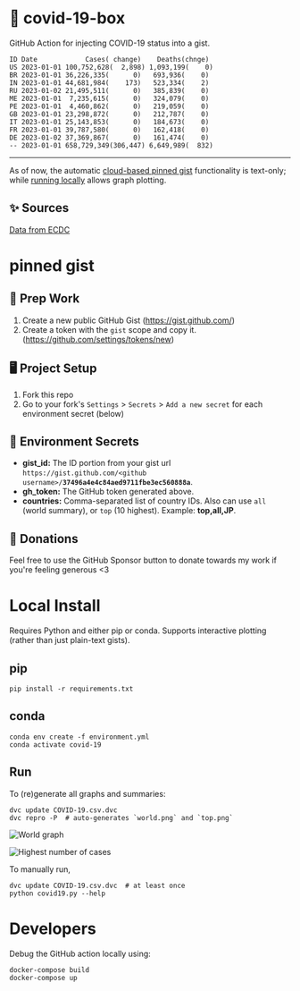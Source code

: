 # 🏥 covid-19-box

GitHub Action for injecting COVID-19 status into a gist.

```
ID Date            Cases( change)    Deaths(chnge)
US 2023-01-01 100,752,628(  2,898) 1,093,199(    0)
BR 2023-01-01 36,226,335(      0)   693,936(    0)
IN 2023-01-01 44,681,984(    173)   523,334(    2)
RU 2023-01-02 21,495,511(      0)   385,839(    0)
ME 2023-01-01  7,235,615(      0)   324,079(    0)
PE 2023-01-01  4,460,862(      0)   219,059(    0)
GB 2023-01-01 23,298,872(      0)   212,787(    0)
IT 2023-01-01 25,143,853(      0)   184,673(    0)
FR 2023-01-01 39,787,580(      0)   162,418(    0)
DE 2023-01-02 37,369,867(      0)   161,474(    0)
-- 2023-01-01 658,729,349(306,447) 6,649,989(  832)
```

---

As of now, the automatic [cloud-based pinned gist](#pinned-gist) functionality is text-only;
while [running locally](#local-install) allows graph plotting.

## ✨ Sources

[Data from ECDC](https://www.ecdc.europa.eu/en/publications-data/download-todays-data-geographic-distribution-covid-19-cases-worldwide)

# pinned gist

## 🎒 Prep Work
1. Create a new public GitHub Gist (https://gist.github.com/)
1. Create a token with the `gist` scope and copy it. (https://github.com/settings/tokens/new)

## 🖥 Project Setup
1. Fork this repo
1. Go to your fork's `Settings` > `Secrets` > `Add a new secret` for each environment secret (below)

## 🤫 Environment Secrets
- **gist_id:** The ID portion from your gist url `https://gist.github.com/<github username>/`**`37496a4e4c84aed9711fbe3ec560888a`**.
- **gh_token:** The GitHub token generated above.
- **countries:** Comma-separated list of country IDs. Also can use `all` (world summary), or `top` (10 highest). Example: **top,all,JP**.

## 💸 Donations

Feel free to use the GitHub Sponsor button to donate towards my work if you're feeling generous <3

# Local Install

Requires Python and either pip or conda. Supports interactive plotting (rather than just plain-text gists).

## pip

```
pip install -r requirements.txt
```

## conda

```
conda env create -f environment.yml
conda activate covid-19
```

## Run

To (re)generate all graphs and summaries:

```
dvc update COVID-19.csv.dvc
dvc repro -P  # auto-generates `world.png` and `top.png`
```

![World graph](world.png)

![Highest number of cases](top.png)

To manually run,

```
dvc update COVID-19.csv.dvc  # at least once
python covid19.py --help
```

# Developers

Debug the GitHub action locally using:

```
docker-compose build
docker-compose up
```
